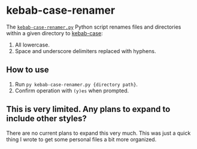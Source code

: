 # kebab-case-renamer

The [`kebab-case-renamer.py`](./kebab-case-renamer.py) Python script renames files and directories within a given directory to [kebab-case](https://developer.mozilla.org/en-US/docs/Glossary/Kebab_case):
1. All lowercase.
2. Space and underscore delimiters replaced with hyphens.

## How to use

1. Run `py kebab-case-renamer.py {directory path}`.
2. Confirm operation with `(y)es` when prompted.

## This is very limited. Any plans to expand to include other styles?

There are no current plans to expand this very much. This was just a quick thing I wrote to get some personal files a bit more organized.
